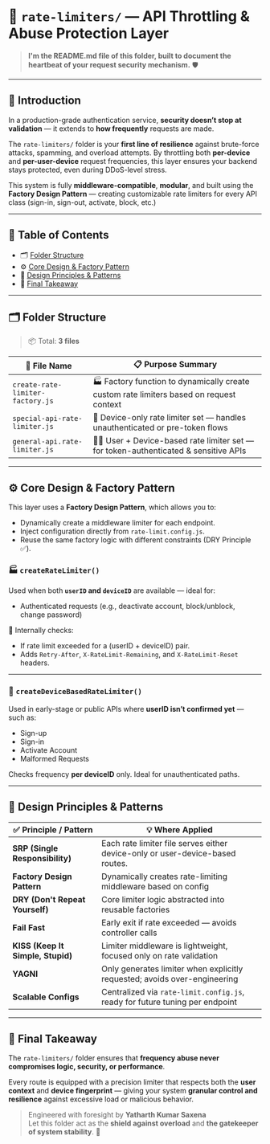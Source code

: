 # 🚦 `rate-limiters/` — API Throttling & Abuse Protection Layer

> **I'm the README.md file of this folder, built to document the heartbeat of your request security mechanism.** 🛡️

---

## 📖 **Introduction**

In a production-grade authentication service, **security doesn’t stop at validation** — it extends to **how frequently** requests are made.

The `rate-limiters/` folder is your **first line of resilience** against brute-force attacks, spamming, and overload attempts. By throttling both **per-device** and **per-user-device** request frequencies, this layer ensures your backend stays protected, even during DDoS-level stress.

This system is fully **middleware-compatible**, **modular**, and built using the **Factory Design Pattern** — creating customizable rate limiters for every API class (sign-in, sign-out, activate, block, etc.)

---

## 🧭 Table of Contents

- 🗂️ [Folder Structure](#-folder-structure)
- ⚙️ [Core Design & Factory Pattern](#-core-design--factory-pattern)
- 🧠 [Design Principles & Patterns](#-design-principles--patterns)
- 🎯 [Final Takeaway](#-final-takeaway)

---

## 🗂️ **Folder Structure**

> 📦 Total: **3 files**

| 📄 File Name | 📋 Purpose Summary |
|-------------|--------------------|
| `create-rate-limiter-factory.js` | 🏭 Factory function to dynamically create custom rate limiters based on request context |
| `special-api-rate-limiter.js`    | 🧬 Device-only rate limiter set — handles unauthenticated or pre-token flows |
| `general-api.rate-limiter.js`    | 🧑‍💻 User + Device-based rate limiter set — for token-authenticated & sensitive APIs |

---

## ⚙️ **Core Design & Factory Pattern**

This layer uses a **Factory Design Pattern**, which allows you to:
- Dynamically create a middleware limiter for each endpoint.
- Inject configuration directly from `rate-limit.config.js`.
- Reuse the same factory logic with different constraints (DRY Principle ✅).

### 🏭 `createRateLimiter()`
Used when both **`userID` and `deviceID`** are available — ideal for:
- Authenticated requests (e.g., deactivate account, block/unblock, change password)

🔐 Internally checks:
- If rate limit exceeded for a (userID + deviceID) pair.
- Adds `Retry-After`, `X-RateLimit-Remaining`, and `X-RateLimit-Reset` headers.

---

### 🧬 `createDeviceBasedRateLimiter()`
Used in early-stage or public APIs where **userID isn’t confirmed yet** — such as:
- Sign-up
- Sign-in
- Activate Account
- Malformed Requests

Checks frequency **per deviceID** only. Ideal for unauthenticated paths.

---

## 🧠 **Design Principles & Patterns**

| ✅ Principle / Pattern          | 💡 Where Applied                                                                 |
|--------------------------------|----------------------------------------------------------------------------------|
| **SRP (Single Responsibility)** | Each rate limiter file serves either device-only or user-device-based routes.   |
| **Factory Design Pattern**      | Dynamically creates rate-limiting middleware based on config                     |
| **DRY (Don't Repeat Yourself)** | Core limiter logic abstracted into reusable factories                           |
| **Fail Fast**                   | Early exit if rate exceeded — avoids controller calls                           |
| **KISS (Keep It Simple, Stupid)**| Limiter middleware is lightweight, focused only on rate validation             |
| **YAGNI**                       | Only generates limiter when explicitly requested; avoids over-engineering        |
| **Scalable Configs**            | Centralized via `rate-limit.config.js`, ready for future tuning per endpoint    |

---

## 🎯 **Final Takeaway**

The `rate-limiters/` folder ensures that **frequency abuse never compromises logic, security, or performance**.

Every route is equipped with a precision limiter that respects both the **user context** and **device fingerprint** — giving your system **granular control and resilience** against excessive load or malicious behavior.

> Engineered with foresight by **Yatharth Kumar Saxena**  
> Let this folder act as the **shield against overload** and **the gatekeeper of system stability**. 🚦

